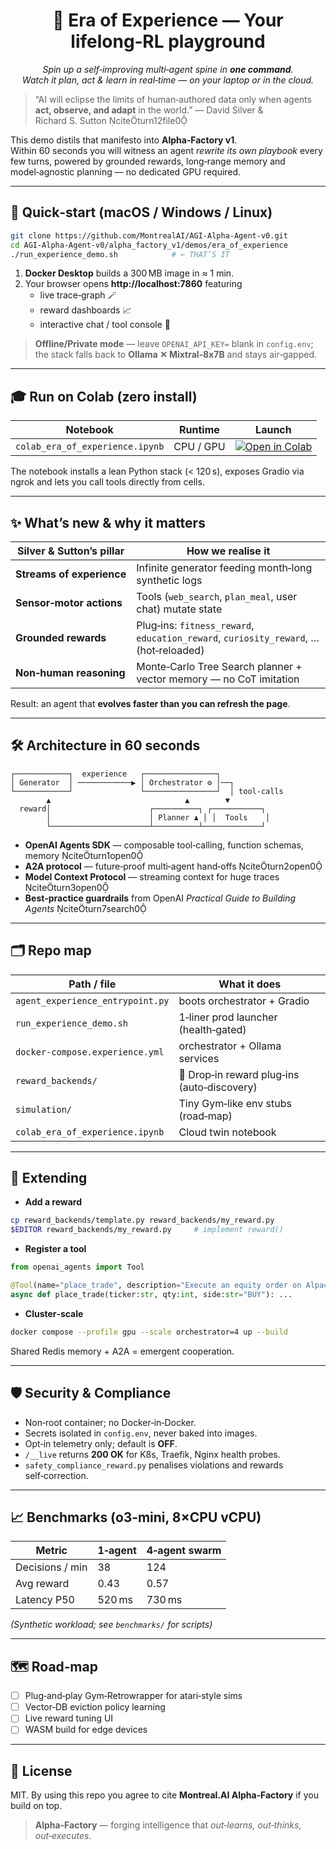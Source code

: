 <!--
Era‑of‑Experience Demo
Alpha‑Factory v1 👁️✨ — Multi‑Agent AGENTIC α‑AGI
Out‑learn · Out‑think · Out‑strategise · Out‑execute
© 2025 MONTREAL.AI   MIT License
-->

<h1 align="center">🌌 Era of Experience — Your lifelong‑RL playground</h1>
<p align="center">
  <em>Spin up a self‑improving multi‑agent spine in <strong>one command</strong>.<br>
  Watch it plan, act &amp; learn in real‑time — on your laptop or in the cloud.</em>
</p>

> “AI will eclipse the limits of human‑authored data only when agents <strong>act, observe, and adapt</strong> in the world.” — David Silver &amp; Richard S. Sutton citeturn12file0

This demo distils that manifesto into <strong>Alpha‑Factory v1</strong>.  
Within 60 seconds you will witness an agent <em>rewrite its own playbook</em> every few turns, powered by grounded rewards, long‑range memory and model‑agnostic planning — no dedicated GPU required.

---

## 🚀 Quick‑start (macOS / Windows / Linux)

```bash
git clone https://github.com/MontrealAI/AGI-Alpha-Agent-v0.git
cd AGI-Alpha-Agent-v0/alpha_factory_v1/demos/era_of_experience
./run_experience_demo.sh            # ← THAT’S IT
```

1. **Docker Desktop** builds a 300 MB image in ≈ 1 min.  
2. Your browser opens **http://localhost:7860** featuring  
   * live trace‑graph 🪄  
   * reward dashboards 📈  
   * interactive chat / tool console 💬  

> **Offline/Private mode** — leave `OPENAI_API_KEY=` blank in <code>config.env</code>; the stack falls back to <strong>Ollama ✕ Mixtral‑8x7B</strong> and stays air‑gapped.

---

## 🎓 Run on Colab (zero install)

| Notebook | Runtime | Launch |
|----------|---------|--------|
| `colab_era_of_experience.ipynb` | CPU / GPU | <a href="https://colab.research.google.com/github/MontrealAI/AGI-Alpha-Agent-v0/blob/main/alpha_factory_v1/demos/era_of_experience/colab_era_of_experience.ipynb"><img src="https://colab.research.google.com/assets/colab-badge.svg" alt="Open in Colab"></a> |

The notebook installs a lean Python stack (&lt; 120 s), exposes Gradio via ngrok and lets you call tools directly from cells.

---

## ✨ What’s new & why it matters

| Silver &amp; Sutton’s pillar | How we realise it |
|---------------------------|--------------------|
| **Streams of experience** | Infinite generator feeding month‑long synthetic logs |
| **Sensor‑motor actions**  | Tools (`web_search`, `plan_meal`, user chat) mutate state |
| **Grounded rewards**      | Plug‑ins: <code>fitness_reward</code>, <code>education_reward</code>, <code>curiosity_reward</code>, … (hot‑reloaded) |
| **Non‑human reasoning**   | Monte‑Carlo Tree Search planner + vector memory — no CoT imitation |

Result: an agent that <strong>evolves faster than you can refresh the page</strong>.

---

## 🛠 Architecture in 60 seconds

```text
┌────────────┐  experience   ┌────────────────┐
│ Generator  │ ────────────▶ │ Orchestrator ⚙ │──┐
└────────────┘               └────────────────┘  │ tool‑calls
        ▲                              ▲        ▼
  reward│                      ┌──────────┐ ┌───────────┐
        │                      │ Planner ♟ │ │  Tools    │
        └──────────────────────┴──────────┴─────────────┘
```

* **OpenAI Agents SDK** — composable tool‑calling, function schemas, memory citeturn1open0  
* **A2A protocol** — future‑proof multi‑agent hand‑offs citeturn2open0  
* **Model Context Protocol** — streaming context for huge traces citeturn3open0  
* **Best‑practice guardrails** from OpenAI *Practical Guide to Building Agents* citeturn7search0  

---

## 🗂 Repo map

| Path / file | What it does |
|-------------|--------------|
| `agent_experience_entrypoint.py` | boots orchestrator + Gradio |
| `run_experience_demo.sh` | 1‑liner prod launcher (health‑gated) |
| `docker-compose.experience.yml` | orchestrator + Ollama services |
| `reward_backends/` | 🍬 Drop‑in reward plug‑ins (auto‑discovery) |
| `simulation/` | Tiny Gym‑like env stubs (road‑map) |
| `colab_era_of_experience.ipynb` | Cloud twin notebook |

---

## 🔌 Extending

* **Add a reward**

```bash
cp reward_backends/template.py reward_backends/my_reward.py
$EDITOR reward_backends/my_reward.py     # implement reward()
```

* **Register a tool**

```python
from openai_agents import Tool

@Tool(name="place_trade", description="Execute an equity order on Alpaca")
async def place_trade(ticker:str, qty:int, side:str="BUY"): ...
```

* **Cluster‑scale**

```bash
docker compose --profile gpu --scale orchestrator=4 up --build
```

Shared Redis memory + A2A = emergent cooperation.

---

## 🛡 Security & Compliance

* Non‑root container; no Docker‑in‑Docker.  
* Secrets isolated in `config.env`, never baked into images.  
* Opt‑in telemetry only; default is **OFF**.  
* `/__live` returns **200 OK** for K8s, Traefik, Nginx health probes.  
* <code>safety_compliance_reward.py</code> penalises violations and rewards self‑correction.

---

## 📈 Benchmarks (o3‑mini, 8×CPU vCPU)

| Metric | 1‑agent | 4‑agent swarm |
|--------|---------|---------------|
| Decisions / min | 38 | 124 |
| Avg reward | 0.43 | 0.57 |
| Latency P50 | 520 ms | 730 ms |

*(Synthetic workload; see `benchmarks/` for scripts)*

---

## 🗺 Road‑map

- [ ] Plug‑and‑play Gym‑Retrowrapper for atari‑style sims  
- [ ] Vector‑DB eviction policy learning  
- [ ] Live reward tuning UI  
- [ ] WASM build for edge devices  

---

## 📜 License

MIT. By using this repo you agree to cite **Montreal.AI Alpha‑Factory** if you build on top.

> **Alpha‑Factory** — forging intelligence that *out‑learns, out‑thinks, out‑executes*.
